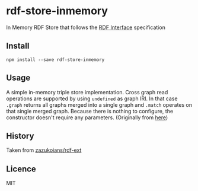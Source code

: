 # rdf-store-inmemory

In Memory RDF Store that follows the [RDF Interface](http://bergos.github.io/rdf-ext-spec/) specification

## Install

```
npm install --save rdf-store-inmemory
```

## Usage

A simple in-memory triple store implementation. Cross graph read operations are supported by using `undefined` as graph IRI. In that case `.graph` returns all graphs merged into a single graph and `.match` operates on that single merged graph. Because there is nothing to configure, the constructor doesn't require any parameters. (Originally from [here](https://github.com/zazukoians/rdf-ext#inmemorystore))

## History

Taken from [zazukoians/rdf-ext](https://github.com/zazukoians/rdf-ext)

## Licence

MIT